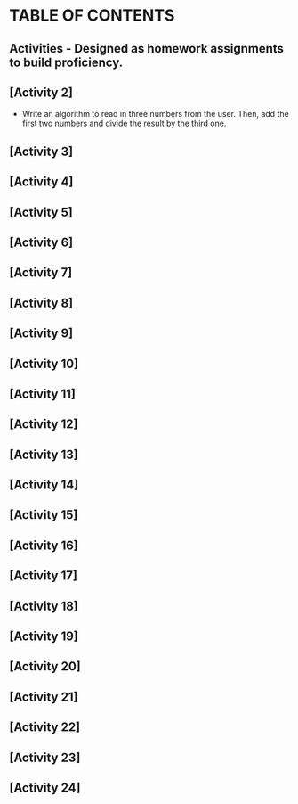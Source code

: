 # TABLE OF CONTENTS

## Activities - Designed as homework assignments to build proficiency.

## [Activity 2] 
- Write an algorithm to read in three numbers from the user. Then, add the first two  numbers and divide the result by the third one.

## [Activity 3]

## [Activity 4]


## [Activity 5]


## [Activity 6]

## [Activity 7]

## [Activity 8]

## [Activity 9]

## [Activity 10]

## [Activity 11]

## [Activity 12]

## [Activity 13]

## [Activity 14]

## [Activity 15]

## [Activity 16]

## [Activity 17]

## [Activity 18]

## [Activity 19]

## [Activity 20]

## [Activity 21]

## [Activity 22]

## [Activity 23]

## [Activity 24]
